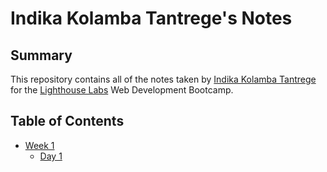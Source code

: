 # Indika Kolamba Tantrege's Notes

## Summary

This repository contains all of the notes taken by [Indika Kolamba Tantrege](https://github.com/iamindika) for the [Lighthouse Labs](https://www.lighthouselabs.ca/) Web Development Bootcamp.

## Table of Contents

* [Week 1](/Week_1)
  * [Day 1](/Week_1/Day_1)
    